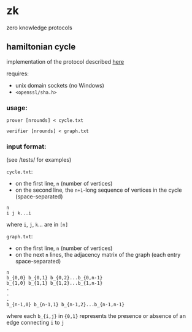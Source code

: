 # zk
zero knowledge protocols

## hamiltonian cycle

implementation of the protocol described [here](http://www.intensecrypto.org/public/lec_14_zero_knowledge.pdf)

requires:
* unix domain sockets (no Windows)
* `<openssl/sha.h>`

### usage:

`prover [nrounds] < cycle.txt`

`verifier [nrounds] < graph.txt`

### input format:
(see /tests/ for examples)

`cycle.txt`:

* on the first line, `n` (number of vertices)
* on the second line, the `n+1`-long sequence of vertices in the cycle (space-separated)

```
n
i j k...i
```

where `i`, `j`, `k`... are in `[n]`

`graph.txt`:

* on the first line, `n` (number of vertices)
* on the next `n` lines, the adjacency matrix of the graph (each entry space-separated)

```
n
b_{0,0} b_{0,1} b_{0,2}...b_{0,n-1}
b_{1,0} b_{1,1} b_{1,2}...b_{1,n-1}
.
.
.
b_{n-1,0} b_{n-1,1} b_{n-1,2}...b_{n-1,n-1}

```

where each `b_{i,j}` in `{0,1}` represents the presence or absence of an edge connecting `i` to `j`
